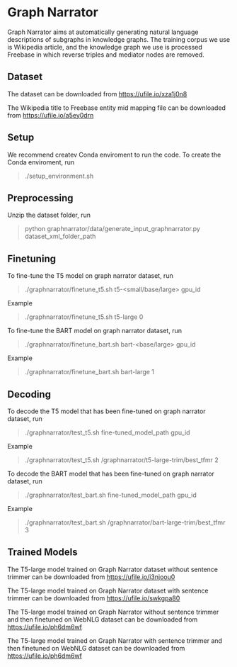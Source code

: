 # Graph Narrator

Graph Narrator aims at automatically generating natural language descriptions of subgraphs in knowledge graphs. The training corpus we use is Wikipedia article, and the knowledge graph we use is processed Freebase in which reverse triples and mediator nodes are removed.

## Dataset

The dataset can be downloaded from https://ufile.io/xza1j0n8

The Wikipedia title to Freebase entity mid mapping file can be downloaded from https://ufile.io/a5ey0drn
## Setup
We recommend createv Conda enviroment to run the code.
To create the Conda enviroment, run 
> ./setup_environment.sh 

## Preprocessing
Unzip the dataset folder, run
> python graphnarrator/data/generate_input_graphnarrator.py dataset_xml_folder_path

## Finetuning

To fine-tune the T5 model on graph narrator dataset, run 
> ./graphnarrator/finetune_t5.sh t5-<small/base/large> gpu_id

Example
> ./graphnarrator/finetune_t5.sh t5-large 0

To fine-tune the BART model on graph narrator dataset, run 
> ./graphnarrator/finetune_bart.sh bart-<base/large> gpu_id

Example
> ./graphnarrator/finetune_bart.sh bart-large 1

## Decoding

To decode the T5 model that has been fine-tuned on graph narrator dataset, run 
> ./graphnarrator/test_t5.sh fine-tuned_model_path gpu_id

Example
> ./graphnarrator/test_t5.sh /graphnarrator/t5-large-trim/best_tfmr 2


To decode the BART model that has been fine-tuned on graph narrator dataset, run 
> ./graphnarrator/test_bart.sh fine-tuned_model_path gpu_id

Example
> ./graphnarrator/test_bart.sh /graphnarrator/bart-large-trim/best_tfmr 3


## Trained Models
The T5-large model trained on Graph Narrator dataset without sentence trimmer can be downloaded from
https://ufile.io/i3njoou0

The T5-large model trained on Graph Narrator dataset with sentence trimmer can be downloaded from
https://ufile.io/swkgpa80

The T5-large model trained on Graph Narrator without sentence trimmer and then finetuned on WebNLG dataset can be downloaded from 
https://ufile.io/ph6dm6wf

The T5-large model trained on Graph Narrator with sentence trimmer and then finetuned on WebNLG dataset can be downloaded from 
https://ufile.io/ph6dm6wf

